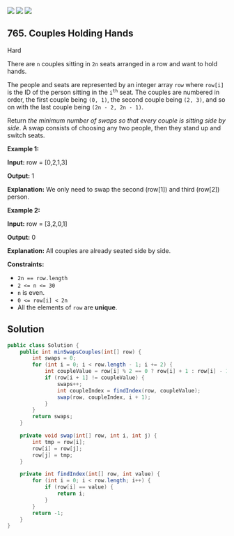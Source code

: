 [![](https://img.shields.io/github/stars/javadev/LeetCode-in-Java?label=Stars&style=flat-square)](https://github.com/javadev/LeetCode-in-Java)
[![](https://img.shields.io/github/forks/javadev/LeetCode-in-Java?label=Fork%20me%20on%20GitHub%20&style=flat-square)](https://github.com/javadev/LeetCode-in-Java/fork)
[![](https://img.shields.io/badge/-LeetCode%20in%20Kotlin-blue?style=flat-square)](https://github.com/javadev/LeetCode-in-Kotlin)

## 765\. Couples Holding Hands

Hard

There are `n` couples sitting in `2n` seats arranged in a row and want to hold hands.

The people and seats are represented by an integer array `row` where `row[i]` is the ID of the person sitting in the <code>i<sup>th</sup></code> seat. The couples are numbered in order, the first couple being `(0, 1)`, the second couple being `(2, 3)`, and so on with the last couple being `(2n - 2, 2n - 1)`.

Return _the minimum number of swaps so that every couple is sitting side by side_. A swap consists of choosing any two people, then they stand up and switch seats.

**Example 1:**

**Input:** row = [0,2,1,3]

**Output:** 1

**Explanation:** We only need to swap the second (row[1]) and third (row[2]) person.

**Example 2:**

**Input:** row = [3,2,0,1]

**Output:** 0

**Explanation:** All couples are already seated side by side.

**Constraints:**

*   `2n == row.length`
*   `2 <= n <= 30`
*   `n` is even.
*   `0 <= row[i] < 2n`
*   All the elements of `row` are **unique**.

## Solution

```java
public class Solution {
    public int minSwapsCouples(int[] row) {
        int swaps = 0;
        for (int i = 0; i < row.length - 1; i += 2) {
            int coupleValue = row[i] % 2 == 0 ? row[i] + 1 : row[i] - 1;
            if (row[i + 1] != coupleValue) {
                swaps++;
                int coupleIndex = findIndex(row, coupleValue);
                swap(row, coupleIndex, i + 1);
            }
        }
        return swaps;
    }

    private void swap(int[] row, int i, int j) {
        int tmp = row[i];
        row[i] = row[j];
        row[j] = tmp;
    }

    private int findIndex(int[] row, int value) {
        for (int i = 0; i < row.length; i++) {
            if (row[i] == value) {
                return i;
            }
        }
        return -1;
    }
}
```